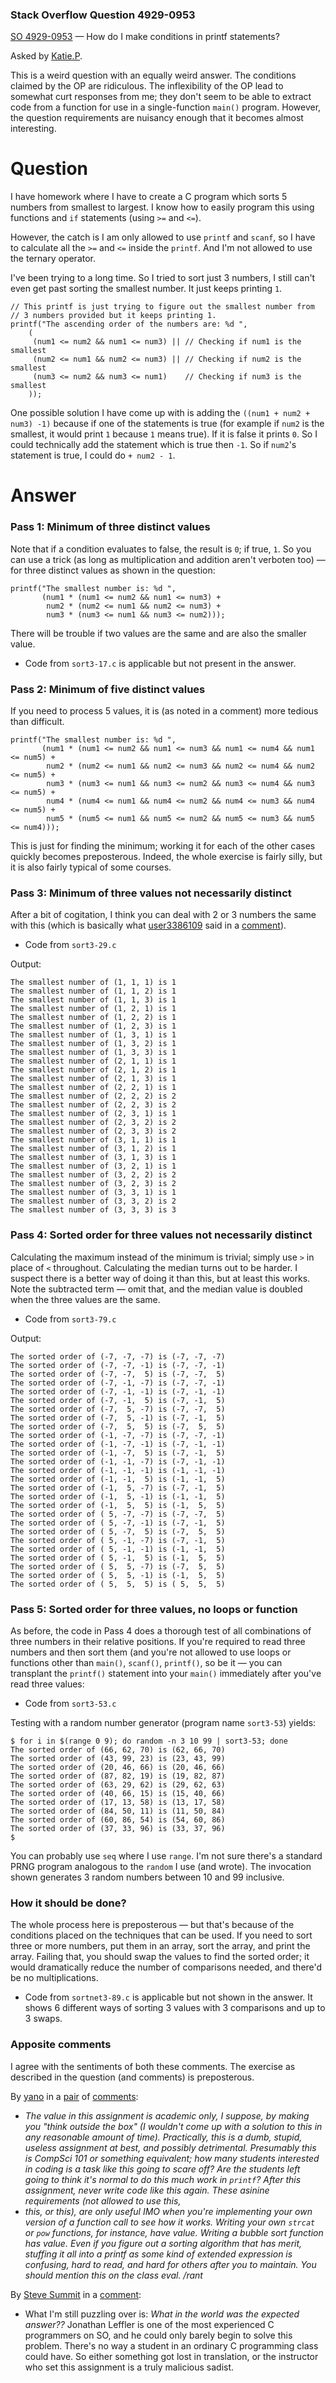 ### Stack Overflow Question 4929-0953

[SO 4929-0953](https://stackoverflow.com/q/49290953) &mdash;
How do I make conditions in printf statements?

Asked by [Katie.P](https://stackoverflow.com/users/9494911/katie-p).

This is a weird question with an equally weird answer.
The conditions claimed by the OP are ridiculous.
The inflexibility of the OP lead to somewhat curt responses from me;
they don't seem to be able to extract code from a function for use in a
single-function `main()` program.
However, the question requirements are nuisancy enough that it becomes
almost interesting.

# Question

I have homework where I have to create a C program which sorts 5 numbers
from smallest to largest.
I know how to easily program this using functions and `if` statements
(using `>=` and `<=`).

However, the catch is I am only allowed to use `printf` and `scanf`, so
I have to calculate all the `>=` and `<=` inside the `printf`.
And I'm not allowed to use the ternary operator.

I've been trying to a long time.
So I tried to sort just 3 numbers, I still can't even get past sorting
the smallest number.
It just keeps printing `1`.

    // This printf is just trying to figure out the smallest number from
    // 3 numbers provided but it keeps printing 1.
    printf("The ascending order of the numbers are: %d ",
        (
         (num1 <= num2 && num1 <= num3) || // Checking if num1 is the smallest
         (num2 <= num1 && num2 <= num3) || // Checking if num2 is the smallest
         (num3 <= num2 && num3 <= num1)    // Checking if num3 is the smallest
        ));

One possible solution I have come up with is adding the `((num1 + num2 +
num3) -1)` because if one of the statements is true (for example if
`num2` is the smallest, it would print `1` because `1` means true).
If it is false it prints `0`.
So I could technically add the statement which is true then `-1`.
So if `num2`'s statement is true, I could do `+ num2 - 1`.

# Answer

### Pass 1: Minimum of three distinct values

Note that if a condition evaluates to false, the result is `0`; if true,
`1`.
So you can use a trick (as long as multiplication and addition aren't
verboten too) — for three distinct values as shown in the question:

    printf("The smallest number is: %d ",
           (num1 * (num1 <= num2 && num1 <= num3) +
            num2 * (num2 <= num1 && num2 <= num3) +
            num3 * (num3 <= num1 && num3 <= num2)));

There will be trouble if two values are the same and are also the smaller value.

* Code from `sort3-17.c` is applicable but not present in the answer.

### Pass 2: Minimum of five distinct values

If you need to process 5 values, it is (as noted in a comment) more tedious than difficult.

    printf("The smallest number is: %d ",
           (num1 * (num1 <= num2 && num1 <= num3 && num1 <= num4 && num1 <= num5) +
            num2 * (num2 <= num1 && num2 <= num3 && num2 <= num4 && num2 <= num5) +
            num3 * (num3 <= num1 && num3 <= num2 && num3 <= num4 && num3 <= num5) +
            num4 * (num4 <= num1 && num4 <= num2 && num4 <= num3 && num4 <= num5) +
            num5 * (num5 <= num1 && num5 <= num2 && num5 <= num3 && num5 <= num4)));

This is just for finding the minimum; working it for each of the other
cases quickly becomes preposterous.
Indeed, the whole exercise is fairly silly, but it is also fairly
typical of some courses.

### Pass 3: Minimum of three values not necessarily distinct

After a bit of cogitation, I think you can deal with 2 or 3 numbers the
same with this (which is basically what
[user3386109](https://stackoverflow.com/users/3386109/user3386109) said
in a
[comment](https://stackoverflow.com/questions/49290953/how-do-i-make-conditions-in-printf-statements/49291191#comment85585542_49290953)).

* Code from `sort3-29.c`

Output:

    The smallest number of (1, 1, 1) is 1
    The smallest number of (1, 1, 2) is 1
    The smallest number of (1, 1, 3) is 1
    The smallest number of (1, 2, 1) is 1
    The smallest number of (1, 2, 2) is 1
    The smallest number of (1, 2, 3) is 1
    The smallest number of (1, 3, 1) is 1
    The smallest number of (1, 3, 2) is 1
    The smallest number of (1, 3, 3) is 1
    The smallest number of (2, 1, 1) is 1
    The smallest number of (2, 1, 2) is 1
    The smallest number of (2, 1, 3) is 1
    The smallest number of (2, 2, 1) is 1
    The smallest number of (2, 2, 2) is 2
    The smallest number of (2, 2, 3) is 2
    The smallest number of (2, 3, 1) is 1
    The smallest number of (2, 3, 2) is 2
    The smallest number of (2, 3, 3) is 2
    The smallest number of (3, 1, 1) is 1
    The smallest number of (3, 1, 2) is 1
    The smallest number of (3, 1, 3) is 1
    The smallest number of (3, 2, 1) is 1
    The smallest number of (3, 2, 2) is 2
    The smallest number of (3, 2, 3) is 2
    The smallest number of (3, 3, 1) is 1
    The smallest number of (3, 3, 2) is 2
    The smallest number of (3, 3, 3) is 3

### Pass 4: Sorted order for three values not necessarily distinct

Calculating the maximum instead of the minimum is trivial; simply use
`>` in place of `<` throughout.
Calculating the median turns out to be harder.
I suspect there is a better way of doing it than this, but at least this
works.
Note the subtracted term — omit that, and the median value is doubled
when the three values are the same.

* Code from `sort3-79.c`

Output:

    The sorted order of (-7, -7, -7) is (-7, -7, -7)
    The sorted order of (-7, -7, -1) is (-7, -7, -1)
    The sorted order of (-7, -7,  5) is (-7, -7,  5)
    The sorted order of (-7, -1, -7) is (-7, -7, -1)
    The sorted order of (-7, -1, -1) is (-7, -1, -1)
    The sorted order of (-7, -1,  5) is (-7, -1,  5)
    The sorted order of (-7,  5, -7) is (-7, -7,  5)
    The sorted order of (-7,  5, -1) is (-7, -1,  5)
    The sorted order of (-7,  5,  5) is (-7,  5,  5)
    The sorted order of (-1, -7, -7) is (-7, -7, -1)
    The sorted order of (-1, -7, -1) is (-7, -1, -1)
    The sorted order of (-1, -7,  5) is (-7, -1,  5)
    The sorted order of (-1, -1, -7) is (-7, -1, -1)
    The sorted order of (-1, -1, -1) is (-1, -1, -1)
    The sorted order of (-1, -1,  5) is (-1, -1,  5)
    The sorted order of (-1,  5, -7) is (-7, -1,  5)
    The sorted order of (-1,  5, -1) is (-1, -1,  5)
    The sorted order of (-1,  5,  5) is (-1,  5,  5)
    The sorted order of ( 5, -7, -7) is (-7, -7,  5)
    The sorted order of ( 5, -7, -1) is (-7, -1,  5)
    The sorted order of ( 5, -7,  5) is (-7,  5,  5)
    The sorted order of ( 5, -1, -7) is (-7, -1,  5)
    The sorted order of ( 5, -1, -1) is (-1, -1,  5)
    The sorted order of ( 5, -1,  5) is (-1,  5,  5)
    The sorted order of ( 5,  5, -7) is (-7,  5,  5)
    The sorted order of ( 5,  5, -1) is (-1,  5,  5)
    The sorted order of ( 5,  5,  5) is ( 5,  5,  5)

### Pass 5: Sorted order for three values, no loops or function

As before, the code in Pass 4 does a thorough test of all combinations
of three numbers in their relative positions.
If you're required to read three numbers and then sort them (and you're
not allowed to use loops or functions other than `main()`, `scanf()`,
`printf()`, so be it — you can transplant the `printf()` statement
into your `main()` immediately after you've read three values:

* Code from `sort3-53.c`

Testing with a random number generator (program name `sort3-53`) yields:

    $ for i in $(range 0 9); do random -n 3 10 99 | sort3-53; done
    The sorted order of (66, 62, 70) is (62, 66, 70)
    The sorted order of (43, 99, 23) is (23, 43, 99)
    The sorted order of (20, 46, 66) is (20, 46, 66)
    The sorted order of (87, 82, 19) is (19, 82, 87)
    The sorted order of (63, 29, 62) is (29, 62, 63)
    The sorted order of (40, 66, 15) is (15, 40, 66)
    The sorted order of (17, 13, 58) is (13, 17, 58)
    The sorted order of (84, 50, 11) is (11, 50, 84)
    The sorted order of (60, 86, 54) is (54, 60, 86)
    The sorted order of (37, 33, 96) is (33, 37, 96)
    $

You can probably use `seq` where I use `range`.
I'm not sure there's a standard PRNG program analogous to the `random` I
use (and wrote).
The invocation shown generates 3 random numbers between 10 and 99
inclusive.

### How it should be done?

The whole process here is preposterous — but that's because of the
conditions placed on the techniques that can be used.
If you need to sort three or more numbers, put them in an array, sort
the array, and print the array.
Failing that, you should swap the values to find the sorted order; it
would dramatically reduce the number of comparisons needed, and there'd
be no multiplications.

* Code from `sortnet3-89.c` is applicable but not shown in the answer.
  It shows 6 different ways of sorting 3 values with 3 comparisons and
  up to 3 swaps.

### Apposite comments

I agree with the sentiments of both these comments.
The exercise as described in the question (and comments) is preposterous.

By [yano](https://stackoverflow.com/users/3476780/yano) in a
[pair](https://stackoverflow.com/questions/49290953/how-do-i-make-conditions-in-printf-statements#comment85586861_49290953)
of
[comments](https://stackoverflow.com/questions/49290953/how-do-i-make-conditions-in-printf-statements#comment85586961_49290953):

* _The value in this assignment is academic only, I suppose, by making
  you "think outside the box" (I wouldn't come up with a solution to
  this in any reasonable amount of time).
  Practically, this is a dumb, stupid, useless assignment at best, and
  possibly detrimental.
  Presumably this is CompSci 101 or something equivalent; how many
  students interested in coding is a task like this going to scare off?
  Are the students left going to think it's normal to do this much work
  in `printf`?
  After this assignment, never write code like this again.
  These asinine requirements (not allowed to use this,_
* _this, or this), are only useful IMO when you're implementing your own
  version of a function call to see how it works.
  Writing your own `strcat` or `pow` functions, for instance, have value.
  Writing a bubble sort function has value.
  Even if you figure out a sorting algorithm that has merit, stuffing it
  all into a printf as some kind of extended expression is confusing,
  hard to read, and hard for others after you to maintain.
  You should mention this on the class eval.
  /rant_

By [Steve Summit](https://stackoverflow.com/users/3923896/steve-summit)
in a
[comment](https://stackoverflow.com/questions/49290953/how-do-i-make-conditions-in-printf-statements#comment85686623_49291191):

* What I'm still puzzling over is: _What in the world was the expected
  answer??_ Jonathan Leffler is one of the most experienced C
  programmers on SO, and he could only barely begin to solve this
  problem.
  There's no way a student in an ordinary C programming class could
  have.
  So either something got lost in translation, or the instructor who set
  this assignment is a truly malicious sadist.

